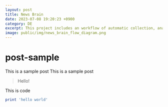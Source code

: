 ```yaml
---
layout: post
title: News Brain
date: 2023-07-08 19:20:23 +0900
category: DE
excerpt: This project includes an workflow of automatic collection, analysis and storage for processing online news data and an supporting online economic news weekly report editing platform.
image: public/img/news_brain_flow_diagram.png
---
```

# post-sample
This is a sample post
This is a sample post
> Hello!

This is code
```ruby
print 'hello world'
```